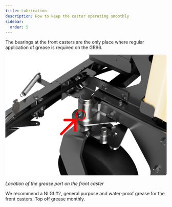 ```yaml
---
title: Lubrication
description: How to keep the castor operating smoothly
sidebar:
  order: 5
---
```


The bearings at the front casters are the only place where regular application of grease is required on the GR96. 

![Grease port on the caster](../../../assets/images/caster-grease-port.png)

_Location of the grease port on the front caster_

We recommend a NLGI #2, general purpose and water-proof grease for the front casters. Top off grease monthly.